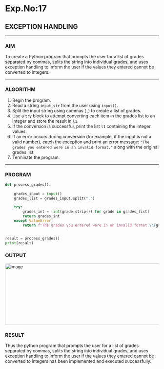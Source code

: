 # Exp.No:17  
## EXCEPTION HANDLING

---

### AIM  
To create a Python program that prompts the user for a list of grades separated by commas, splits the string into individual grades, and uses exception handling to inform the user if the values they entered cannot be converted to integers.

---

### ALGORITHM

1. Begin the program.  
2. Read a string `input_str` from the user using `input()`.  
3. Split the input string using commas (`,`) to create a list of grades.  
4. Use a `try` block to attempt converting each item in the grades list to an integer and store the result in `l1`.  
5. If the conversion is successful, print the list `l1` containing the integer values.  
6. If an error occurs during conversion (for example, if the input is not a valid number), catch the exception and print an error message: `"The grades you entered were in an invalid format."` along with the original grades list.  
7. Terminate the program.

---

### PROGRAM

```python
def process_grades():
   
    grades_input = input()
    grades_list = grades_input.split(",")

    try:
        grades_int = [int(grade.strip()) for grade in grades_list]
        return grades_int
    except ValueError:
        return f"The grades you entered were in an invalid format.\n{grades_list}"


result = process_grades()
print(result)

```
### OUTPUT
<img width="1017" height="201" alt="image" src="https://github.com/user-attachments/assets/d75f48a2-6cc4-4857-b991-1351f8ee97a3" />

### RESULT
Thus the python program that prompts the user for a list of grades separated by commas, splits the string into individual grades, and uses exception handling to inform the user if the values they entered cannot be converted to integers has been implemented and executed successfully.
